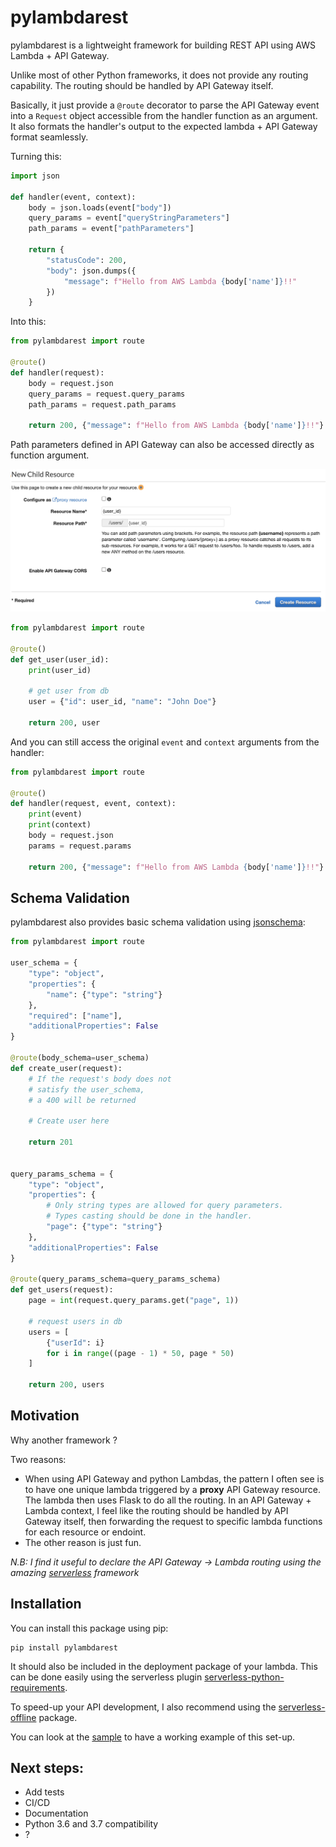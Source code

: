 # pylambdarest

pylambdarest is a lightweight framework for building REST API using AWS Lambda + API Gateway.

Unlike most of other Python frameworks, it does not provide any routing capability. The routing should be handled by API Gateway itself.

Basically, it just provide a `@route` decorator to parse the API Gateway event into a `Request` object accessible from the handler function as an argument. It also formats the handler's output to the expected lambda + API Gateway format seamlessly.

Turning this:

```python
import json

def handler(event, context):
    body = json.loads(event["body"])
    query_params = event["queryStringParameters"]
    path_params = event["pathParameters"]

    return {
        "statusCode": 200,
        "body": json.dumps({
            "message": f"Hello from AWS Lambda {body['name']}!!"
        })
    }

```

Into this:

```python
from pylambdarest import route

@route()
def handler(request):
    body = request.json
    query_params = request.query_params
    path_params = request.path_params

    return 200, {"message": f"Hello from AWS Lambda {body['name']}!!"}
```

Path parameters defined in API Gateway can also be accessed directly as function argument.

![api-gateway-path-params](images/api-gateway-path-params.png)

```python
from pylambdarest import route

@route()
def get_user(user_id):
    print(user_id)

    # get user from db
    user = {"id": user_id, "name": "John Doe"}

    return 200, user
```

And you can still access the original `event` and `context` arguments from the handler:

```python
from pylambdarest import route

@route()
def handler(request, event, context):
    print(event)
    print(context)
    body = request.json
    params = request.params

    return 200, {"message": f"Hello from AWS Lambda {body['name']}!!"}
```
## Schema Validation

pylambdarest also provides basic schema validation using [jsonschema](https://github.com/Julian/jsonschema):

```python
from pylambdarest import route

user_schema = {
    "type": "object",
    "properties": {
        "name": {"type": "string"}
    },
    "required": ["name"],
    "additionalProperties": False
}

@route(body_schema=user_schema)
def create_user(request):
    # If the request's body does not 
    # satisfy the user_schema,
    # a 400 will be returned

    # Create user here

    return 201


query_params_schema = {
    "type": "object",
    "properties": {
        # Only string types are allowed for query parameters.
        # Types casting should be done in the handler.
        "page": {"type": "string"} 
    },
    "additionalProperties": False
}

@route(query_params_schema=query_params_schema)
def get_users(request):
    page = int(request.query_params.get("page", 1))

    # request users in db
    users = [
        {"userId": i}
        for i in range((page - 1) * 50, page * 50)
    ]

    return 200, users
```

## Motivation

Why another framework ?

Two reasons:

- When using API Gateway and python Lambdas, the pattern I often see is to have one unique lambda triggered by a **proxy** API Gateway resource. The lambda then uses Flask to do all the routing. In an API Gateway + Lambda context, I feel like the routing should be handled by API Gateway itself, then forwarding the request to specific lambda functions for each resource or endoint.
- The other reason is just fun.

*N.B: I find it useful to declare the API Gateway -> Lambda routing using the amazing [serverless](https://www.serverless.com/) framework*

## Installation

You can install this package using pip:

```
pip install pylambdarest
```

It should also be included in the deployment package of your lambda. This can be done easily using the serverless plugin [serverless-python-requirements](https://github.com/UnitedIncome/serverless-python-requirements).

To speed-up your API development, I also recommend using the [serverless-offline](https://github.com/dherault/serverless-offline) package.

You can look at the [sample](https://github.com/MarwanDebbiche/pylambdarest/tree/master/sample) to have a working example of this set-up.

## Next steps:

- Add tests
- CI/CD
- Documentation
- Python 3.6 and 3.7 compatibility
- ?
